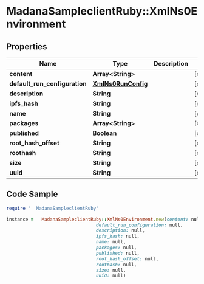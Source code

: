#   MadanaSampleclientRuby::XmlNs0Environment

## Properties

Name | Type | Description | Notes
------------ | ------------- | ------------- | -------------
**content** | **Array&lt;String&gt;** |  | [optional] 
**default_run_configuration** | [**XmlNs0RunConfig**](XmlNs0RunConfig.md) |  | [optional] 
**description** | **String** |  | [optional] 
**ipfs_hash** | **String** |  | [optional] 
**name** | **String** |  | [optional] 
**packages** | **Array&lt;String&gt;** |  | [optional] 
**published** | **Boolean** |  | [optional] 
**root_hash_offset** | **String** |  | [optional] 
**roothash** | **String** |  | [optional] 
**size** | **String** |  | [optional] 
**uuid** | **String** |  | [optional] 

## Code Sample

```ruby
require '  MadanaSampleclientRuby'

instance =   MadanaSampleclientRuby::XmlNs0Environment.new(content: null,
                                 default_run_configuration: null,
                                 description: null,
                                 ipfs_hash: null,
                                 name: null,
                                 packages: null,
                                 published: null,
                                 root_hash_offset: null,
                                 roothash: null,
                                 size: null,
                                 uuid: null)
```


